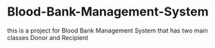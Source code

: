 # Blood-Bank-Management-System
this is a project for Blood Bank Management System that has two main classes Donor and Recipient

